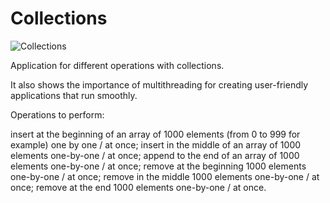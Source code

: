 # Collections

![Collections](https://github.com/ShabliiPavlo/Collections/assets/123066255/6dbc81d5-0987-4113-8c91-16209ef808fa)


Application for different operations with collections. 

It also shows the importance of multithreading for creating user-friendly applications that run smoothly.

Operations to perform:

insert at the beginning of an array of 1000 elements (from 0 to 999 for example) one by one / at once;
insert in the middle of an array of 1000 elements one-by-one / at once;
append to the end of an array of 1000 elements one-by-one / at once;
remove at the beginning 1000 elements one-by-one / at once;
remove in the middle 1000 elements one-by-one / at once;
remove at the end 1000 elements one-by-one / at once.










